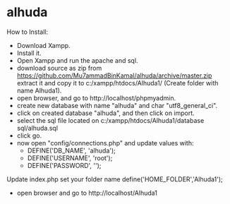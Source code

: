 # alhuda
How to Install:
- Download Xampp.
- Install it.
- Open Xampp and run the apache and sql.
- download source as zip from https://github.com/Mu7ammadBinKamal/alhuda/archive/master.zip  extract it and copy it to c:/xampp/htdocs/Alhuda1/ (Create folder with name Alhuda1).
- open browser, and go to http://localhost/phpmyadmin.
- create new database with name "alhuda" and char "utf8_general_ci".
- click on created database "alhuda", and then click on import.
- select the sql file located on c:/xampp/htdocs/Alhuda1/database sql/alhuda.sql
- click go.
- now open "config/connections.php" and 
   update values with:
  - DEFINE('DB_NAME', 'alhuda');
  - DEFINE('USERNAME', 'root');
  - DEFINE('PASSWORD', '');

Update index.php
set your folder name 
define('HOME_FOLDER','Alhuda1');

- open browser and go to http://localhost/Alhuda1
